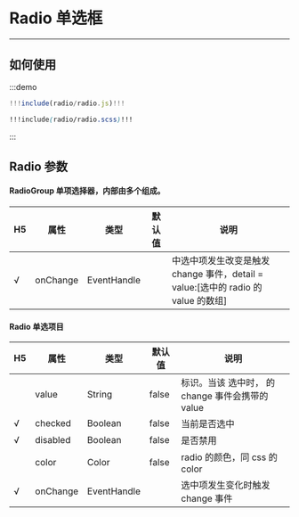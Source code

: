 # Radio 单选框

---

## 如何使用

:::demo

```jsx
!!!include(radio/radio.js)!!!
```
```scss
!!!include(radio/radio.scss)!!!
```
:::

## Radio 参数

#### RadioGroup 单项选择器，内部由多个<radio/>组成。

|  H5   | 属性     | 类型        | 默认值 | 说明                                                                                           |
| --- | -------- | ----------- | ------ | ---------------------------------------------------------------------------------------------- |
| √   | onChange | EventHandle |        | <radioGroup/>中选中项发生改变是触发 change 事件，detail = value:[选中的 radio 的 value 的数组] |

#### Radio 单选项目

|  H5   | 属性     | 类型        | 默认值 | 说明                                                                                   |
| --- | -------- | ----------- | ------ | -------------------------------------------------------------------------------------- |
|     | value    | String      | false  | <Radio/> 标识。当该<Radio/> 选中时，<radioGroup/> 的 change 事件会携带<Radio/>的 value |
| √   | checked  | Boolean     | false  | 当前是否选中                                                                           |
| √   | disabled | Boolean     | false  | 是否禁用                                                                               |
|     | color    | Color       | false  | radio 的颜色，同 css 的 color                                                          |
| √   | onChange | EventHandle |        | 选中项发生变化时触发 change 事件                                                       |

